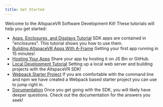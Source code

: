 ```yaml
---
title: Get Started
---
```


Welcome to the AltspaceVR Software Development Kit! These tutorials will help you get started:

- [Apps, Enclosures, and Displays Tutorial](/apps-enclosures-and-displays)
	SDK apps are contained in "enclosures". This tutorial shows you how to use them.
- [Building AltspaceVR Apps With A-Frame](/building-altspacevr-apps-with-a-frame/)
	Getting your first app running in 15 minutes!
- [Hosting Your Apps](/hosting-your-apps)
	Share your app by hosting it on JS Bin or GitHub.
- [Local Development Tutorial](/local-dev)
	Setting up a local web server and building projects with the AltspaceVR SDK!
- [Webpack Starter Project](/altspace-webpack-starter)
	If you are comfortable with the command line and npm we have created a Webpack based starter project you can use to jump right in.
- [Documentation](http://altspacevr.github.io/AltspaceSDK/doc/)
	Once you get going with the SDK, you will likely have deeper questions. Check out the documentation for the answers you seek!
